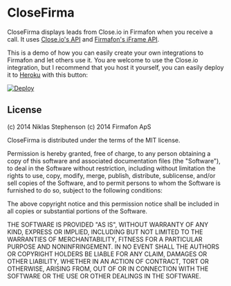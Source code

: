 CloseFirma
==========

CloseFirma displays leads from Close.io in Firmafon when you receive a call. It uses [Close.io's API](http://developer.close.io/) and [Firmafon's iFrame API](https://dev.firmafon.dk/iframe/).

This is a demo of how you can easily create your own integrations to Firmafon and let others use it. You are welcome to use the Close.io integration, but I recommend that you host it yourself, you can easily deploy it to [Heroku](https://www.heroku.com/) with this button:

[![Deploy](https://www.herokucdn.com/deploy/button.png)](https://heroku.com/deploy?template=https://github.com/stephenson/closefirma)


## License

(c) 2014 Niklas Stephenson
(c) 2014 Firmafon ApS 

CloseFirma is distributed under the terms of the MIT license.

Permission is hereby granted, free of charge, to any person
obtaining a copy of this software and associated documentation
files (the "Software"), to deal in the Software without
restriction, including without limitation the rights to use,
copy, modify, merge, publish, distribute, sublicense, and/or sell
copies of the Software, and to permit persons to whom the
Software is furnished to do so, subject to the following
conditions:

The above copyright notice and this permission notice shall be
included in all copies or substantial portions of the Software.

THE SOFTWARE IS PROVIDED "AS IS", WITHOUT WARRANTY OF ANY KIND,
EXPRESS OR IMPLIED, INCLUDING BUT NOT LIMITED TO THE WARRANTIES
OF MERCHANTABILITY, FITNESS FOR A PARTICULAR PURPOSE AND
NONINFRINGEMENT. IN NO EVENT SHALL THE AUTHORS OR COPYRIGHT
HOLDERS BE LIABLE FOR ANY CLAIM, DAMAGES OR OTHER LIABILITY,
WHETHER IN AN ACTION OF CONTRACT, TORT OR OTHERWISE, ARISING
FROM, OUT OF OR IN CONNECTION WITH THE SOFTWARE OR THE USE OR
OTHER DEALINGS IN THE SOFTWARE.
